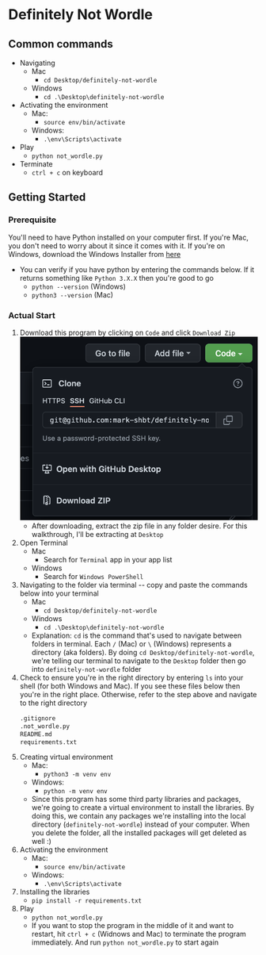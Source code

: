 # Definitely Not Wordle

## Common commands
- Navigating
   - Mac
     - `cd Desktop/definitely-not-wordle`
   - Windows
     - `cd .\Desktop\definitely-not-wordle`
- Activating the environment
  - Mac:
    - `source env/bin/activate`
  - Windows:
    - `.\env\Scripts\activate`
- Play
  - `python not_wordle.py`
- Terminate
  - `ctrl + c` on keyboard

## Getting Started

### Prerequisite
You'll need to have Python installed on your computer first. If you're Mac, you don't need to worry about it since it comes with it. If you're on Windows, download the Windows Installer from [here](https://www.python.org/downloads/release/python-3102/)
- You can verify if you have python by entering the commands below. If it returns something like `Python 3.X.X` then you're good to go
  - `python --version` (Windows)
  - `python3 --version` (Mac)

### Actual Start
1. Download this program by clicking on `Code` and click `Download Zip`
![Download Zip](readme_img/download_program.png)
   - After downloading, extract the zip file in any folder desire. For this walkthrough, I'll be extracting at `Desktop`
1. Open Terminal
   - Mac
     - Search for `Terminal` app in your app list
   - Windows
     - Search for `Windows PowerShell`
2. Navigating to the folder via terminal -- copy and paste the commands below into your terminal
   - Mac
     - `cd Desktop/definitely-not-wordle`
   - Windows
     - `cd .\Desktop\definitely-not-wordle`
    - Explanation: `cd` is the command that's used to navigate between folders in terminal. Each `/` (Mac) or `\` (Windows) represents a directory (aka folders). By doing `cd Desktop/definitely-not-wordle`, we're telling our terminal to navigate to the `Desktop` folder then go into `definitely-not-wordle` folder
3. Check to ensure you're in the right directory by entering `ls` into your shell (for both Windows and Mac). If you see these files below then you're in the right place. Otherwise, refer to the step above and navigate to the right directory
    ```
    .gitignore
    .not_wordle.py
    README.md
    requirements.txt
    ```
4. Creating virtual environment
     - Mac:
       - `python3 -m venv env`
     - Windows:
       - `python -m venv env`
     - Since this program has some third party libraries and packages, we're going to create a virtual environment to install the libraries. By doing this, we contain any packages we're installing into the local directory (`definitely-not-wordle`) instead of your computer. When you delete the folder, all the installed packages will get deleted as well :)
5. Activating the environment
     - Mac:
       - `source env/bin/activate`
     - Windows:
       - `.\env\Scripts\activate`
6. Installing the libraries
     - `pip install -r requirements.txt`
7. Play
     - `python not_wordle.py`
     - If you want to stop the program in the middle of it and want to restart, hit `ctrl + c` (Widnows and Mac) to terminate the program immediately. And run `python not_wordle.py` to start again
